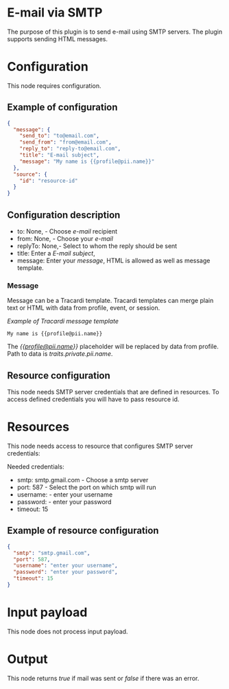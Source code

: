 # E-mail via SMTP

The purpose of this plugin is to send e-mail using SMTP servers. The plugin supports sending HTML messages.

# Configuration

This node requires configuration.

## Example of configuration

```json
{
  "message": {
    "send_to": "to@email.com",
    "send_from": "from@email.com",
    "reply_to": "reply-to@email.com",
    "title": "E-mail subject",
    "message": "My name is {{profile@pii.name}}"
  },
  "source": {
    "id": "resource-id"
  }
}
```

## Configuration description

* to: None, - Choose *e-mail* recipient
* from: None, - Choose your *e-mail*
* replyTo: None,- Select to whom the reply should be sent
* title: Enter a *E-mail subject*,
* message: Enter your *message*, HTML is allowed as well as message template.

### Message

Message can be a Tracardi template. Tracardi templates can merge plain text or HTML with data from profile, event, 
or session. 

*Example of Tracardi message template*

```
My name is {{profile@pii.name}}
```

The *{{profile@pii.name}}* placeholder will be replaced by data from profile. Path to data is 
*traits.private.pii.name*.


## Resource configuration

This node needs SMTP server credentials that are defined in resources. To access defined credentials you will have to
pass resource id.

# Resources

This node needs access to resource that configures SMTP server credentials:

Needed credentials:

* smtp: smtp.gmail.com - Choose a smtp server
* port: 587 - Select the port on which smtp will run
* username: - enter your username
* password: - enter your password
* timeout: 15

## Example of resource configuration

```json
{
  "smtp": "smtp.gmail.com", 
  "port": 587, 
  "username": "enter your username",
  "password": "enter your password",
  "timeout": 15
}
```

# Input payload

This node does not process input payload.

# Output

This node returns *true* if mail was sent or *false* if there was an error.
